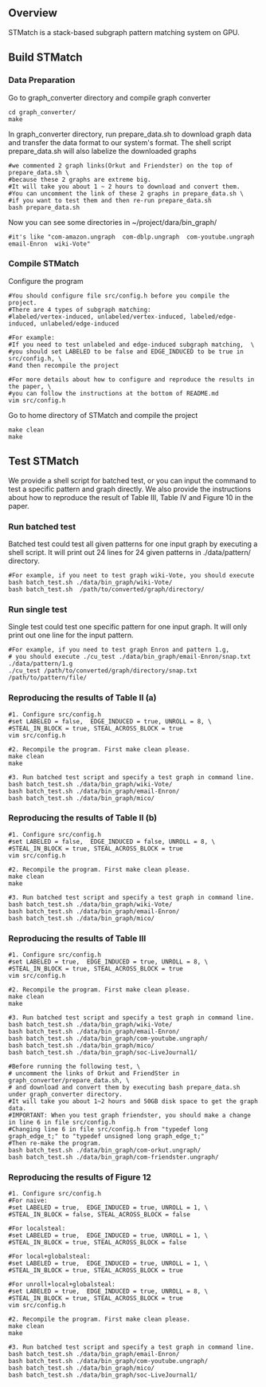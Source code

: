 ## Overview
STMatch is a stack-based subgraph pattern matching system on GPU. 

## Build STMatch

### Data Preparation

Go to graph_converter directory and compile graph converter
```Shell
cd graph_converter/
make
```

In graph_converter directory, run prepare_data.sh to download graph data and transfer the data format to our system's format. 
The shell script prepare_data.sh will also labelize the downloaded graphs
```Shell
#we commented 2 graph links(Orkut and Friendster) on the top of prepare_data.sh \
#because these 2 graphs are extreme big. 
#It will take you about 1 ~ 2 hours to download and convert them. 
#You can uncomment the link of these 2 graphs in prepare_data.sh \
#if you want to test them and then re-run prepare_data.sh
bash prepare_data.sh  
```

Now you can see some directories in ~/project/dara/bin_graph/
```Shell
#it's like "com-amazon.ungraph  com-dblp.ungraph  com-youtube.ungraph  email-Enron  wiki-Vote"
```

### Compile STMatch
Configure the program
```Shell
#You should configure file src/config.h before you compile the project. 
#There are 4 types of subgraph matching: 
#labeled/vertex-induced, unlabeled/vertex-induced, labeled/edge-induced, unlabeled/edge-induced

#For example:
#If you need to test unlabeled and edge-induced subgraph matching,  \
#you should set LABELED to be false and EDGE_INDUCED to be true in src/config.h, \
#and then recompile the project

#For more details about how to configure and reproduce the results in the paper, \
#you can follow the instructions at the bottom of README.md
vim src/config.h
```

Go to home directory of STMatch and compile the project
```Shell
make clean
make
```

## Test STMatch

We provide a shell script for batched test, or you can input the command to test a specific pattern and graph directly.
We also provide the instructions about how to reproduce the result of Table III, Table IV and Figure 10 in the paper. 

### Run batched test
Batched test could test all given patterns for one input graph by executing a shell script. 
It will print out 24 lines for 24 given patterns in ./data/pattern/ directory. 
```Shell
#For example, if you neet to test graph wiki-Vote, you should execute bash batch_test.sh ./data/bin_graph/wiki-Vote/
bash batch_test.sh  /path/to/converted/graph/directory/
```

### Run single test
Single test could test one specific pattern for one input graph.
It will only print out one line for the input pattern. 
```Shell
#For example, if you need to test graph Enron and pattern 1.g, 
# you should execute ./cu_test ./data/bin_graph/email-Enron/snap.txt ./data/pattern/1.g 
./cu_test /path/to/converted/graph/directory/snap.txt /path/to/pattern/file/
```

### Reproducing the results of Table II (a)
```Shell
#1. Configure src/config.h 
#set LABELED = false,  EDGE_INDUCED = true, UNROLL = 8, \
#STEAL_IN_BLOCK = true, STEAL_ACROSS_BLOCK = true 
vim src/config.h 

#2. Recompile the program. First make clean please. 
make clean
make

#3. Run batched test script and specify a test graph in command line.
bash batch_test.sh ./data/bin_graph/wiki-Vote/ 
bash batch_test.sh ./data/bin_graph/email-Enron/ 
bash batch_test.sh ./data/bin_graph/mico/ 
```

### Reproducing the results of Table II (b)
```Shell
#1. Configure src/config.h 
#set LABELED = false,  EDGE_INDUCED = false, UNROLL = 8, \
#STEAL_IN_BLOCK = true, STEAL_ACROSS_BLOCK = true 
vim src/config.h 

#2. Recompile the program. First make clean please. 
make clean
make

#3. Run batched test script and specify a test graph in command line.
bash batch_test.sh ./data/bin_graph/wiki-Vote/   
bash batch_test.sh ./data/bin_graph/email-Enron/ 
bash batch_test.sh ./data/bin_graph/mico/  
```

### Reproducing the results of Table III
```Shell
#1. Configure src/config.h 
#set LABELED = true,  EDGE_INDUCED = true, UNROLL = 8, \
#STEAL_IN_BLOCK = true, STEAL_ACROSS_BLOCK = true 
vim src/config.h 

#2. Recompile the program. First make clean please. 
make clean
make

#3. Run batched test script and specify a test graph in command line.
bash batch_test.sh ./data/bin_graph/wiki-Vote/ 
bash batch_test.sh ./data/bin_graph/email-Enron/ 
bash batch_test.sh ./data/bin_graph/com-youtube.ungraph/  
bash batch_test.sh ./data/bin_graph/mico/  
bash batch_test.sh ./data/bin_graph/soc-LiveJournal1/ 

#Before running the following test, \
# uncomment the links of Orkut and FriendSter in graph_converter/prepare_data.sh, \
# and download and convert them by executing bash prepare_data.sh under graph_converter directory. 
#It will take you about 1~2 hours and 50GB disk space to get the graph data. 
#IMPORTANT: When you test graph friendster, you should make a change in line 6 in file src/config.h
#Changing line 6 in file src/config.h from "typedef long graph_edge_t;" to "typedef unsigned long graph_edge_t;"
#Then re-make the program.
bash batch_test.sh ./data/bin_graph/com-orkut.ungraph/        
bash batch_test.sh ./data/bin_graph/com-friendster.ungraph/    
```

### Reproducing the results of Figure 12
```Shell
#1. Configure src/config.h 
#For naive:
#set LABELED = true,  EDGE_INDUCED = true, UNROLL = 1, \
#STEAL_IN_BLOCK = false, STEAL_ACROSS_BLOCK = false 

#For localsteal:
#set LABELED = true,  EDGE_INDUCED = true, UNROLL = 1, \
#STEAL_IN_BLOCK = true, STEAL_ACROSS_BLOCK = false 

#For local+globalsteal:
#set LABELED = true,  EDGE_INDUCED = true, UNROLL = 1, \
#STEAL_IN_BLOCK = true, STEAL_ACROSS_BLOCK = true 

#For unroll+local+globalsteal:
#set LABELED = true,  EDGE_INDUCED = true, UNROLL = 8, \
#STEAL_IN_BLOCK = true, STEAL_ACROSS_BLOCK = true 
vim src/config.h 

#2. Recompile the program. First make clean please. 
make clean
make

#3. Run batched test script and specify a test graph in command line.
bash batch_test.sh ./data/bin_graph/email-Enron/
bash batch_test.sh ./data/bin_graph/com-youtube.ungraph/
bash batch_test.sh ./data/bin_graph/mico/ 
bash batch_test.sh ./data/bin_graph/soc-LiveJournal1/ 
```